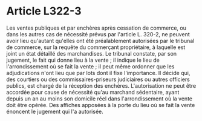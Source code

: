 # Article L322-3

Les ventes publiques et par enchères après cessation de commerce, ou dans les autres cas de nécessité prévus par l'article L. 320-2, ne peuvent avoir lieu qu'autant qu'elles ont été préalablement autorisées par le tribunal de commerce, sur la requête du commerçant propriétaire, à laquelle est joint un état détaillé des marchandises.   Le tribunal constate, par son jugement, le fait qui donne lieu à la vente ; il indique le lieu de l'arrondissement où se fait la vente ; il peut même ordonner que les adjudications n'ont lieu que par lots dont il fixe l'importance.   Il décide qui, des courtiers ou des commissaires-priseurs judiciaires ou autres officiers publics, est chargé de la réception des enchères.   L'autorisation ne peut être accordée pour cause de nécessité qu'au marchand sédentaire, ayant depuis un an au moins son domicile réel dans l'arrondissement où la vente doit être opérée.   Des affiches apposées à la porte du lieu où se fait la vente énoncent le jugement qui l'a autorisée.